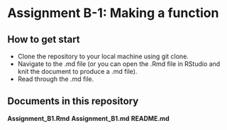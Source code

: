 # Assignment B-1: Making a function

## How to get start
- Clone the repository to your local machine using git clone.
- Navigate to the .md file (or you can open the .Rmd file in RStudio and knit the document to produce a .md file).
- Read through the .md file.

## Documents in this repository

**Assignment_B1.Rmd** 
**Assignment_B1.md**
**README.md**
